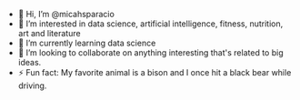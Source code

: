 - 👋 Hi, I’m @micahsparacio
- 👀 I’m interested in data science, artificial intelligence, fitness, nutrition, art and literature
- 🌱 I’m currently learning data science
- 💞️ I’m looking to collaborate on anything interesting that's related to big ideas.
- ⚡ Fun fact: My favorite animal is a bison and I once hit a black bear while driving.

<!---
micahsparacio/micahsparacio is a ✨ special ✨ repository because its `README.md` (this file) appears on your GitHub profile.
You can click the Preview link to take a look at your changes.
--->
